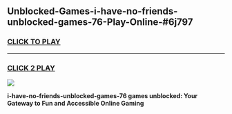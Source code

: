 
## Unblocked-Games-i-have-no-friends-unblocked-games-76-Play-Online-#6j797
<h3>
<a href="https://premium.freeplayer.one?title=i-have-no-friends-unblocked-games-76&ref=27F">CLICK TO PLAY</a></h3>
<hr>

<h3>
<a href="https://premium.freeplayer.one?title=i-have-no-friends-unblocked-games-76&ref=27F">CLICK 2 PLAY</a>
  
</h3>

<a href="https://premium.freeplayer.one?title=i-have-no-friends-unblocked-games-76&ref=27F"><img src="https://clearcache.store/games.png"></a>


**i-have-no-friends-unblocked-games-76 games unblocked: Your Gateway to Fun and Accessible Online Gaming**

